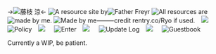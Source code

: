 ->![藤枝 涼](https://files.catbox.moe/yrwssj.webp)<-
![A resource site by](https://files.catbox.moe/yfx428.png)![Father Freyr](https://files.catbox.moe/roohbq.png)
![All resources are](https://files.catbox.moe/p35ce2.png)![made by me.](https://files.catbox.moe/uz40tt.png) ![Made by me⸻credit rentry.co/Ryo if used.](https://files.catbox.moe/dg50co.png)
⠀![](https://files.catbox.moe/i2u15x.png)⠀⠀![Policy](https://files.catbox.moe/yxsov4.png)
⠀![](https://files.catbox.moe/i2u15x.png)⠀⠀![Enter](https://files.catbox.moe/6kqukj.png)
⠀![](https://files.catbox.moe/i2u15x.png)⠀⠀![Update Log](https://files.catbox.moe/29rmk0.png)
⠀![](https://files.catbox.moe/i2u15x.png)⠀⠀![Guestbook](https://files.catbox.moe/jbwmty.png)

Currently a WIP, be patient.